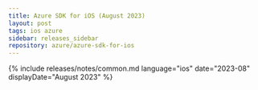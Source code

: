 ```yaml
---
title: Azure SDK for iOS (August 2023)
layout: post
tags: ios azure
sidebar: releases_sidebar
repository: azure/azure-sdk-for-ios
---
```

{% include releases/notes/common.md language="ios" date="2023-08" displayDate="August 2023" %}